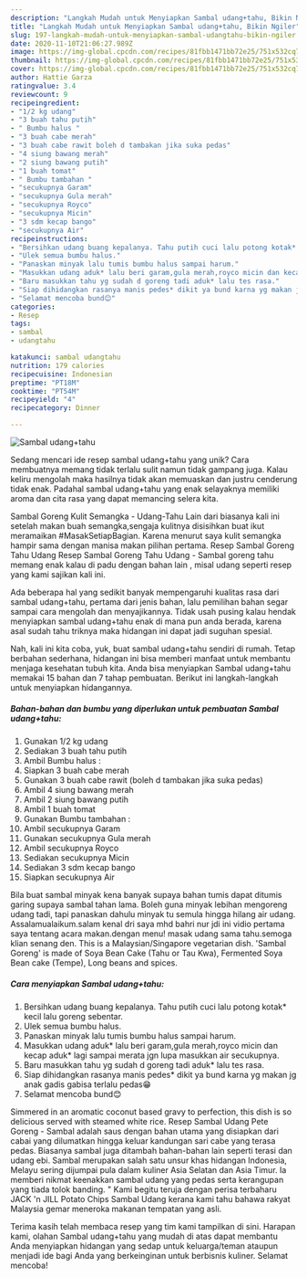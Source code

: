 ```yaml
---
description: "Langkah Mudah untuk Menyiapkan Sambal udang+tahu, Bikin Ngiler"
title: "Langkah Mudah untuk Menyiapkan Sambal udang+tahu, Bikin Ngiler"
slug: 197-langkah-mudah-untuk-menyiapkan-sambal-udangtahu-bikin-ngiler
date: 2020-11-10T21:06:27.989Z
image: https://img-global.cpcdn.com/recipes/81fbb1471bb72e25/751x532cq70/sambal-udangtahu-foto-resep-utama.jpg
thumbnail: https://img-global.cpcdn.com/recipes/81fbb1471bb72e25/751x532cq70/sambal-udangtahu-foto-resep-utama.jpg
cover: https://img-global.cpcdn.com/recipes/81fbb1471bb72e25/751x532cq70/sambal-udangtahu-foto-resep-utama.jpg
author: Hattie Garza
ratingvalue: 3.4
reviewcount: 9
recipeingredient:
- "1/2 kg udang"
- "3 buah tahu putih"
- " Bumbu halus "
- "3 buah cabe merah"
- "3 buah cabe rawit boleh d tambakan jika suka pedas"
- "4 siung bawang merah"
- "2 siung bawang putih"
- "1 buah tomat"
- " Bumbu tambahan "
- "secukupnya Garam"
- "secukupnya Gula merah"
- "secukupnya Royco"
- "secukupnya Micin"
- "3 sdm kecap bango"
- "secukupnya Air"
recipeinstructions:
- "Bersihkan udang buang kepalanya. Tahu putih cuci lalu potong kotak* kecil lalu goreng sebentar."
- "Ulek semua bumbu halus."
- "Panaskan minyak lalu tumis bumbu halus sampai harum."
- "Masukkan udang aduk* lalu beri garam,gula merah,royco micin dan kecap aduk* lagi sampai merata jgn lupa masukkan air secukupnya."
- "Baru masukkan tahu yg sudah d goreng tadi aduk* lalu tes rasa."
- "Siap dihidangkan rasanya manis pedes* dikit ya bund karna yg makan jg anak gadis gabisa terlalu pedas😁"
- "Selamat mencoba bund😊"
categories:
- Resep
tags:
- sambal
- udangtahu

katakunci: sambal udangtahu 
nutrition: 179 calories
recipecuisine: Indonesian
preptime: "PT18M"
cooktime: "PT54M"
recipeyield: "4"
recipecategory: Dinner

---
```



![Sambal udang+tahu](https://img-global.cpcdn.com/recipes/81fbb1471bb72e25/751x532cq70/sambal-udangtahu-foto-resep-utama.jpg)

Sedang mencari ide resep sambal udang+tahu yang unik? Cara membuatnya memang tidak terlalu sulit namun tidak gampang juga. Kalau keliru mengolah maka hasilnya tidak akan memuaskan dan justru cenderung tidak enak. Padahal sambal udang+tahu yang enak selayaknya memiliki aroma dan cita rasa yang dapat memancing selera kita.

Sambal Goreng Kulit Semangka - Udang-Tahu Lain dari biasanya kali ini setelah makan buah semangka,sengaja kulitnya disisihkan buat ikut meramaikan #MasakSetiapBagian. Karena menurut saya kulit semangka hampir sama dengan manisa makan pilihan pertama. Resep Sambal Goreng Tahu Udang Resep Sambal Goreng Tahu Udang - Sambal goreng tahu memang enak kalau di padu dengan bahan lain , misal udang seperti resep yang kami sajikan kali ini.

Ada beberapa hal yang sedikit banyak mempengaruhi kualitas rasa dari sambal udang+tahu, pertama dari jenis bahan, lalu pemilihan bahan segar sampai cara mengolah dan menyajikannya. Tidak usah pusing kalau hendak menyiapkan sambal udang+tahu enak di mana pun anda berada, karena asal sudah tahu triknya maka hidangan ini dapat jadi suguhan spesial.


Nah, kali ini kita coba, yuk, buat sambal udang+tahu sendiri di rumah. Tetap berbahan sederhana, hidangan ini bisa memberi manfaat untuk membantu menjaga kesehatan tubuh kita. Anda bisa menyiapkan Sambal udang+tahu memakai 15 bahan dan 7 tahap pembuatan. Berikut ini langkah-langkah untuk menyiapkan hidangannya.

<!--inarticleads1-->

##### Bahan-bahan dan bumbu yang diperlukan untuk pembuatan Sambal udang+tahu:

1. Gunakan 1/2 kg udang
1. Sediakan 3 buah tahu putih
1. Ambil  Bumbu halus :
1. Siapkan 3 buah cabe merah
1. Gunakan 3 buah cabe rawit (boleh d tambakan jika suka pedas)
1. Ambil 4 siung bawang merah
1. Ambil 2 siung bawang putih
1. Ambil 1 buah tomat
1. Gunakan  Bumbu tambahan :
1. Ambil secukupnya Garam
1. Gunakan secukupnya Gula merah
1. Ambil secukupnya Royco
1. Sediakan secukupnya Micin
1. Sediakan 3 sdm kecap bango
1. Siapkan secukupnya Air


Bila buat sambal minyak kena banyak supaya bahan tumis dapat ditumis garing supaya sambal tahan lama. Boleh guna minyak lebihan mengoreng udang tadi, tapi panaskan dahulu minyak tu semula hingga hilang air udang. Assalamualaikum.salam kenal dri saya mhd bahri nur jdi ini vidio pertama saya tentang acara makan.dengan menu! masak udang sama tahu.semoga klian senang den. This is a Malaysian/Singapore vegetarian dish. &#39;Sambal Goreng&#39; is made of Soya Bean Cake (Tahu or Tau Kwa), Fermented Soya Bean cake (Tempe), Long beans and spices. 

<!--inarticleads2-->

##### Cara menyiapkan Sambal udang+tahu:

1. Bersihkan udang buang kepalanya. Tahu putih cuci lalu potong kotak* kecil lalu goreng sebentar.
1. Ulek semua bumbu halus.
1. Panaskan minyak lalu tumis bumbu halus sampai harum.
1. Masukkan udang aduk* lalu beri garam,gula merah,royco micin dan kecap aduk* lagi sampai merata jgn lupa masukkan air secukupnya.
1. Baru masukkan tahu yg sudah d goreng tadi aduk* lalu tes rasa.
1. Siap dihidangkan rasanya manis pedes* dikit ya bund karna yg makan jg anak gadis gabisa terlalu pedas😁
1. Selamat mencoba bund😊


Simmered in an aromatic coconut based gravy to perfection, this dish is so delicious served with steamed white rice. Resep Sambal Udang Pete Goreng - Sambal adalah saus dengan bahan utama yang disiapkan dari cabai yang dilumatkan hingga keluar kandungan sari cabe yang terasa pedas. Biasanya sambal juga ditambah bahan-bahan lain seperti terasi dan udang ebi. Sambal merupakan salah satu unsur khas hidangan Indonesia, Melayu sering dijumpai pula dalam kuliner Asia Selatan dan Asia Timur. Ia memberi nikmat keenakkan sambal udang yang pedas serta kerangupan yang tiada tolok banding. &#34; Kami begitu teruja dengan perisa terbaharu JACK &#39;n JILL Potato Chips Sambal Udang kerana kami tahu bahawa rakyat Malaysia gemar meneroka makanan tempatan yang asli. 

Terima kasih telah membaca resep yang tim kami tampilkan di sini. Harapan kami, olahan Sambal udang+tahu yang mudah di atas dapat membantu Anda menyiapkan hidangan yang sedap untuk keluarga/teman ataupun menjadi ide bagi Anda yang berkeinginan untuk berbisnis kuliner. Selamat mencoba!
